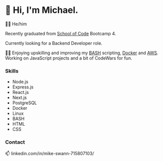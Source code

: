# 👋 Hi, I'm Michael.

🙋🏻‍  He/him

Recently graduated from [School of Code](https://github.com/SchoolOfCode) Bootcamp 4.

Currently looking for a Backend Developer role.

🔭🌱 Enjoying upskilling and improving my [BASH](https://github.com/topics/bash) scripting, [Docker](https://github.com/docker) and [AWS](https://github.com/aws). Working on JavaScript projects and a bit of CodeWars for fun.

### Skills

- Node.js
- Express.js
- React.js
- Next.js
- PostgreSQL
- Docker
- Linux
- BASH
- HTML
- CSS

### Contact

📫 linkedin.com/in/mike-swann-715807103/
